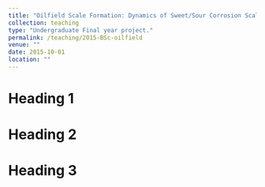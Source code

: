 ```yaml
---
title: "Oilfield Scale Formation: Dynamics of Sweet/Sour Corrosion Scales"
collection: teaching
type: "Undergraduate Final year project."
permalink: /teaching/2015-BSc-oilfield
venue: ""
date: 2015-10-01
location: ""
---
```


<!-- Droplets of some oil, such as hexadecane, when being around the size of 10-30 $\micro$m, stablised by surfactant and slowly cooled down, can spontaneously undergo shape transformations and related self-emulsification, which means breaking down to smaller droplets by itself. In this project, I added fluorescence dye to the oil droplets and used optical microscope to monitor the shape changing. I found that the stability of droplets during shape transformation is related to the rotator phases formed between the oil and the water. I also investigated the minimum surfactant requirements for inducing self-shaping of oil droplets and competitive adsorption effects. My work from this project features in *[Soft Matter](https://philipjialefeng.github.io/publication/2022-08-25-mixedsurfactant)*.

![Oil drop](/images/oildrop.PNG) -->

Heading 1
======

Heading 2
======

Heading 3
======